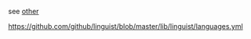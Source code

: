 see [other](/python/other.md)

https://github.com/github/linguist/blob/master/lib/linguist/languages.yml
